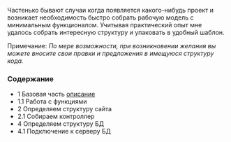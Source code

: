 Частенько бывают случаи когда появляется какого-нибудь проект и возникает необходимость быстро собрать рабочую модель с минимальным функционалом. Учитывая практический опыт мне удалось собрать интересную структуру и упаковать в удобный шаблон. 

Примечание: <i>По мере возможности, при возникновении желания вы можете вносите свои правки и предложения в имещуюся структуру кода. </i>


[baseinfo]: https://github.com/childrentoday/core/blob/master/readme/readme.md

### Содержание 
* 1 Базовая часть [описание][baseinfo]
* 1.1 Работа с функциями 
* 2 Определяем структуру сайта
* 2.1 Собираем контроллер
* 4 Определяем структуру БД
* 4.1 Подключение к серверу БД

